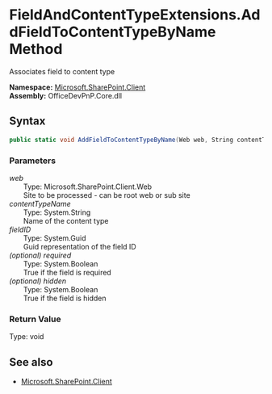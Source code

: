 # FieldAndContentTypeExtensions.AddFieldToContentTypeByName Method  
Associates field to content type  

**Namespace:** [Microsoft.SharePoint.Client](Microsoft.SharePoint.Client.md)  
**Assembly:** OfficeDevPnP.Core.dll  
## Syntax
```C#
public static void AddFieldToContentTypeByName(Web web, String contentTypeName, Guid fieldID, Boolean required, Boolean hidden)
```
### Parameters
*web*  
&emsp;&emsp;Type: Microsoft.SharePoint.Client.Web  
&emsp;&emsp;Site to be processed - can be root web or sub site  
*contentTypeName*  
&emsp;&emsp;Type: System.String  
&emsp;&emsp;Name of the content type  
*fieldID*  
&emsp;&emsp;Type: System.Guid  
&emsp;&emsp;Guid representation of the field ID  
*(optional) required*  
&emsp;&emsp;Type: System.Boolean  
&emsp;&emsp;True if the field is required  
*(optional) hidden*  
&emsp;&emsp;Type: System.Boolean  
&emsp;&emsp;True if the field is hidden  
### Return Value
Type: void  

## See also
- [Microsoft.SharePoint.Client](Microsoft.SharePoint.Client.md)
